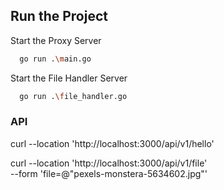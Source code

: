 
## Run the Project

Start the Proxy Server

```bash
  go run .\main.go
```

Start the File Handler Server

```bash
  go run .\file_handler.go
```

### API

curl --location 'http://localhost:3000/api/v1/hello'

curl --location 'http://localhost:3000/api/v1/file' \
--form 'file=@"pexels-monstera-5634602.jpg"'


  